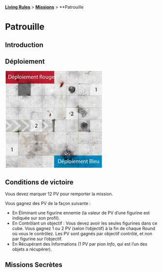 **[Living Rules](../../contents.md)** > **[Missions](../contents.md)** > **Patrouille

# Patrouille

## Introduction


## Déploiement

![Déploiement](deployment.jpg?raw=true)


## Conditions de victoire
Vous devez marquer 12 PV pour remporter la mission.

Vous gagnez des PV de la façon suivante :
+ En Éliminant une figurine ennemie (la valeur de PV d’une figurine est indiquée sur son profil).
+ En Contrôlant un objectif : Vous devez avoir les seules figurines dans ce cube. Vous gagnez 1 ou 2 PV (selon l’objectif) à la fin de chaque Round où vous le contrôlez. Les PV sont gagnés par objectif contrôlé, et non par figurine sur l’objectif.
+ En Récupérant des Informations (1 PV par pion _Info_, qui est l’un des objets a récupérer).

## Missions Secrètes

